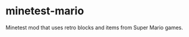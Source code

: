minetest-mario
==============

Minetest mod that uses retro blocks and items from Super Mario games.
